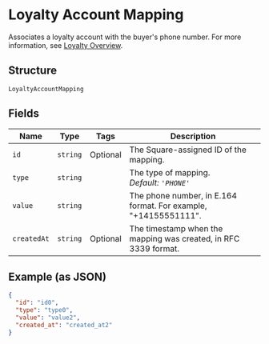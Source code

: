 
# Loyalty Account Mapping

Associates a loyalty account with the buyer's phone number.
For more information, see
[Loyalty Overview](https://developer.squareup.com/docs/loyalty/overview).

## Structure

`LoyaltyAccountMapping`

## Fields

| Name | Type | Tags | Description |
|  --- | --- | --- | --- |
| `id` | `string` | Optional | The Square-assigned ID of the mapping. |
| `type` | `string` |  | The type of mapping.<br>*Default: `'PHONE'`* |
| `value` | `string` |  | The phone number, in E.164 format. For example, "+14155551111". |
| `createdAt` | `string` | Optional | The timestamp when the mapping was created, in RFC 3339 format. |

## Example (as JSON)

```json
{
  "id": "id0",
  "type": "type0",
  "value": "value2",
  "created_at": "created_at2"
}
```

